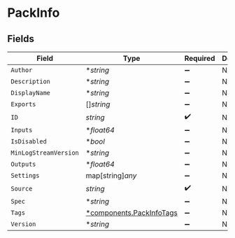 # PackInfo


## Fields

| Field                                                               | Type                                                                | Required                                                            | Description                                                         |
| ------------------------------------------------------------------- | ------------------------------------------------------------------- | ------------------------------------------------------------------- | ------------------------------------------------------------------- |
| `Author`                                                            | **string*                                                           | :heavy_minus_sign:                                                  | N/A                                                                 |
| `Description`                                                       | **string*                                                           | :heavy_minus_sign:                                                  | N/A                                                                 |
| `DisplayName`                                                       | **string*                                                           | :heavy_minus_sign:                                                  | N/A                                                                 |
| `Exports`                                                           | []*string*                                                          | :heavy_minus_sign:                                                  | N/A                                                                 |
| `ID`                                                                | *string*                                                            | :heavy_check_mark:                                                  | N/A                                                                 |
| `Inputs`                                                            | **float64*                                                          | :heavy_minus_sign:                                                  | N/A                                                                 |
| `IsDisabled`                                                        | **bool*                                                             | :heavy_minus_sign:                                                  | N/A                                                                 |
| `MinLogStreamVersion`                                               | **string*                                                           | :heavy_minus_sign:                                                  | N/A                                                                 |
| `Outputs`                                                           | **float64*                                                          | :heavy_minus_sign:                                                  | N/A                                                                 |
| `Settings`                                                          | map[string]*any*                                                    | :heavy_minus_sign:                                                  | N/A                                                                 |
| `Source`                                                            | *string*                                                            | :heavy_check_mark:                                                  | N/A                                                                 |
| `Spec`                                                              | **string*                                                           | :heavy_minus_sign:                                                  | N/A                                                                 |
| `Tags`                                                              | [*components.PackInfoTags](../../models/components/packinfotags.md) | :heavy_minus_sign:                                                  | N/A                                                                 |
| `Version`                                                           | **string*                                                           | :heavy_minus_sign:                                                  | N/A                                                                 |